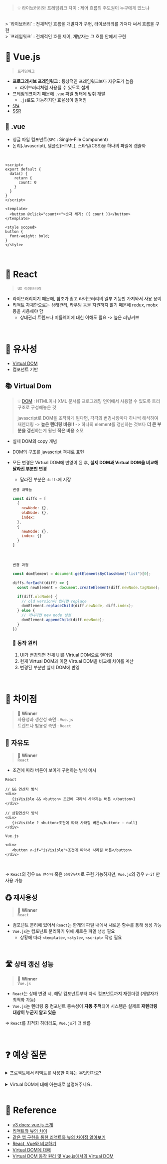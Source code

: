 > :bulb: 라이브러리와 프레임워크 차이 : 제어 흐름의 주도권이 누구에게 있느냐
<br>
> `라이브러리` : 전체적인 흐름을 개발자가 구현, 라이브러리를 가져다 써서 흐름을 구현
<br>
> `프레임워크` : 전체적인 흐름 제어, 개발자는 그 흐름 안에서 구현

# 📗 Vue.js
> `프레임워크`
- <b>프로그레시브 프레임워크</b> : 통상적인 프레임워크보다 자유도가 높음
  - 라이브러리처럼 사용될 수 있도록 설계
- 프레임워크이기 때문에 `.vue` 파일 형태에 맞춰 개발
  - `.js`로도 가능하지만 효율성이 떨어짐
- [`SPA`](/Frontend/frontend_spa_and_mpa.md/#spa란)
- [SSR](/Frontend/frontend_spa_and_mpa.md/#ssrserver-side-rendering)

## :memo: .vue
- 싱글 파일 컴포넌트(`SFC` : Single-File Component)
- 논리(Javascript), 템플릿(HTML), 스타일(CSS)을 하나의 파일에 캡슐화

<br>

```vue
<script>
export default {
  data() {
    return {
      count: 0
    }
  }
}
</script>

<template>
  <button @click="count++">숫자 세기: {{ count }}</button>
</template>

<style scoped>
button {
  font-weight: bold;
}
</style>

```

<br>

# 📘 React
> `UI 라이브러리`
- 라이브러리이기 때문에, 참조가 쉽고 라이브러리의 일부 기능만 가져와서 사용 용이
- 리액트 자체만으로는 상태관리, 라우팅 등을 지원하지 않기 때문에 redux, mobx 등을 사용해야 함
  - 상태관리 트렌드나 미들웨어에 대한 이해도 필요 -> 높은 러닝커브


<br>

# 🔎 유사성
- [Virtual DOM](#virtual-dom)
- 컴포넌트 기반

## 📚 Virtual Dom
> :bulb: [DOM](/Frontend/browserStruct.md/#dom에-대해서-간단히-알아보자) : HTML이나 XML 문서를 프로그래밍 언어에서 사용할 수 있도록 트리 구조로 구성해놓은 것   
>
> javascript로 DOM을 조작하게 된다면, 각각의 변경사항마다 하나씩 해석하여 재렌더링 -> <b>높은 렌더링 비용!!</b> -> 하나의 element를 갱신하는 것보다 <b>더 큰 부분을 갱신</b>하는게 훨씬 <b>적은 비용</b> 소모

- 실제 DOM의 copy 개념
- DOM의 구조를 javascript 객체로 표현
- 모든 변경은 Virtual DOM에 반영이 된 후, **실제 DOM과 Virtual DOM을 비교해 <u>달라진 부분만</u> 변경**
  - 달라진 부분은 `diffs`에 저장

  `변경 내역들`
  ```javascript
  const diffs = [
    {
      newNode: {},
      oldNode: {},
      index:
    },
    {
      newNode: {},
      index: {}
    }
  ]
  ```
  <br>

  `변경 과정`
  ```javascript
  const domElement = document.getElementsByClassName("list")[0];

  diffs.forEach((diff) => {
    const newElement = document.createElement(diff.newNode.tagName);

    if(diff.oldNode) {
      // old version이 있다면 replace
      domElement.replaceChild(diff.newNode, diff.index);
    } else {
      // 아니라면 new node 생성
      domElement.appendChild(diff.newNode);
    }
  })
  ```

  ### 🏃 동작 원리
  1. UI가 변경되면 전체 UI를 Virtual DOM으로 렌더링
  2. 현재 Virtual DOM과 이전 Virtual DOM을 비교해 차이를 계산
  3. 변경된 부분만 실제 DOM에 반영

<br>

# 🔎 차이점

> :crown: <b>Winner</b> <br>
> 사용성과 생산성 측면 : `Vue.js` <br>
> 트렌드나 범용성 측면 : `React` 


## 🗽 자유도
> :crown: <b>Winner</b> <br>
> `React`

- 조건에 따라 버튼이 보이게 구현하는 방식 예시

`React` 
```
// && 연산자 방식
<div>
   {isVisible && <button> 조건에 따라서 사라지는 버튼 </button>}
</div>

// 삼항연산자 방식
<div>
   {isVisible ? <button>조건에 따라 사라질 버튼</button> : null}
</div>
```

`Vue.js`
```
<div>
   <button v-if="isVisible">조건에 따라서 사라질 버튼</button>
</div>
```

<br>

=> `React`의 경우 `&& 연산자` 혹은 `삼항연산자`로 구현 가능하지만, `Vue.js`의 경우 `v-if` 만 사용 가능

## ♻ 재사용성
> :crown: <b>Winner</b> <br>
> `React`

- 컴포넌트 분리에 있어서 `React`는 한개의 파일 내에서 새로운 함수를 통해 생성 가능
- `Vue.js`는 컴포넌트 분리하기 위해 새로운 파일 생성 필요
  - 상황에 따라 `<template>`, `<style>`, `<script>` 작성 필요

<br>

## 🛣 상태 갱신 성능
> :crown: <b>Winner</b> <br>
> `Vue.js`

- `React`는 상태 변경 시, 해당 컴포넌트부터 자식 컴포넌트까지 재렌더링 (개발자가 최적화 가능)
-  `Vue.js`는 렌더링 중 컴포넌트 종속성이 <b>자동 추적</b>되어 시스템은 실제로 <b>재렌더링 대상이 누군지 알고 있음</b>

=> `React`를 최적화 하더라도, `Vue.js`가 더 빠름

<br>

# :question: 예상 질문

<details>
<summary>
프로젝트에서 리액트를 사용한 이유는 무엇인가요? </summary>
<div markdown="1">
Vue.js와 React를 사용해본 경험이 있는데, <b>높은 자유도와 재사용성</b>으로 인해 Vue.js가 아닌 React를 선택했습니다.

<br>
Vue는 프레임워크이고 React는 라이브러리인데, Vue는 프레임워크 특성 상 짜여진 틀 안에 구현해야해서 React에 비해 자유도가 낮다고 생각해서 React를 선택했습니다. <br> <br>
또한 Vue의 경우 컴포넌트를 분리하기 위해선 새로운 파일을 생성해야하는데, React는 한개의 파일 안에서 새로운 함수를 통해 컴포넌트를 분리할 수 있어 재사용성이 높아 선택했습니다.

</div>
</details>

<br>

<details>
<summary>
Virtual DOM에 대해 아는대로 설명해주세요. </summary>
<div markdown="1">
DOM의 구조를 javascript 객체로 표현한 것으로, 높은 렌더링 비용이 드는 DOM을 보완할 방법으로 나타나게 되었습니다.
<br>
DOM의 경우, 여러 변경사항이 존재하게 되면 각각의 변경사항마다 하나씩 해석해서 재렌더링을 하게 되어 높은 렌더링 비용이 듭니다.
<br>
그러나 Virtual DOM을 사용할 경우 Virtual DOM에서 변경된 부분만 DOM에 적용하여 효율적으로 렌더링이 가능해집니다.
<br>
예를 들자면, 방의 가구 위치를 변경하고자 할 때, 
<br>
DOM의 경우 가구를 직접 옮기는 것이지만 <br>
Virtual DOM의 경우 설계도에서 가구 위치를 조정하고, 이후 실제 가구 위치를 변경하는 것이라고 할 수 있습니다.


</div>
</details> 

<br>

# :newspaper: Reference

- [v3 docs: vue.js 소개](https://v3-docs.vuejs-korea.org/guide/introduction.html)
- [리액트와 뷰의 차이](https://brunch.co.kr/@skykamja24/573)
- [같은 앱 구현을 통한 리액트와 뷰의 차이점 알아보기](https://erwinousy.medium.com/%EB%82%9C-react%EC%99%80-vue%EC%97%90%EC%84%9C-%EC%99%84%EC%A0%84%ED%9E%88-%EA%B0%99%EC%9D%80-%EC%95%B1%EC%9D%84-%EB%A7%8C%EB%93%A4%EC%97%88%EB%8B%A4-%EC%9D%B4%EA%B2%83%EC%9D%80-%EA%B7%B8-%EC%B0%A8%EC%9D%B4%EC%A0%90%EC%9D%B4%EB%8B%A4-5cffcbfe287f)
- [React, Vue와 비교하기](https://velog.io/@jjunyjjuny/React-vs-Vue)
- [Virtual DOM에 대해](https://medium.com/sjk5766/virtual-dom%EC%97%90-%EB%8C%80%ED%95%B4-7222d752ee65)
- [Virtual DOM 동작 원리 및 Vue.js에서의 Virtual DOM](https://tech.osci.kr/%EC%9E%91%EA%B3%A0-%EC%86%8C%EC%A4%91%ED%95%9C-vue%EC%97%90-%EB%8C%80%ED%95%B4-%EC%95%8C%EC%95%84%EB%B3%B4%EC%9E%90%EA%B0%9C%EC%9A%94/)